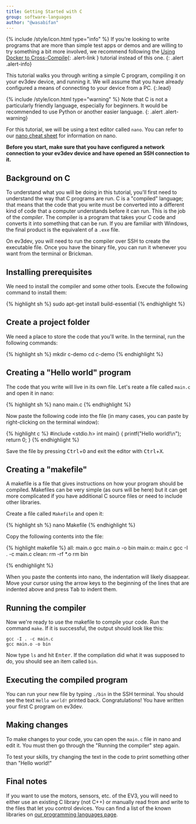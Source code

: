 ```yaml
---
title: Getting Started with C
group: software-languages
author: "@wasabifan"
---
```


{% include /style/icon.html type="info" %}
If you're looking to write programs that are more than simple test apps
or demos and are willing to try something a bit more involved, we
recommend following the
[Using Docker to Cross-Compile](/docs/tutorials/using-docker-to-cross-compile/){: .alert-link }
tutorial instead of this one.
{: .alert .alert-info}

This tutorial walks you through writing a simple C program, compiling it on
your ev3dev device, and running it. We will assume that you have already
configured a means of connecting to your device from a PC.
{:.lead}

{% include /style/icon.html type="warning" %}
Note that C is not a particularly friendly language, especially for beginners.
It would be recommended to use Python or another easier language.
{: .alert .alert-warning}

For this tutorial, we will be using a text editor called `nano`. You can refer
to our [nano cheat sheet](/docs/tutorials/nano-cheat-sheet) for information on
nano.

**Before you start, make sure that you have configured a network connection to
your ev3dev device and have opened an SSH connection to it.**

## Background on C

To understand what you will be doing in this tutorial, you'll first need to
understand the way that C programs are run. C is a "compiled" language; that
means that the code that you write must be converted into a different kind of
code that a computer understands before it can run. This is the job of the
_compiler_. The compiler is a program that takes your C code and converts it
into something that can be run. If you are familiar with Windows, the final
product is the equivalent of a `.exe` file.

On ev3dev, you will need to run the compiler over SSH to create the executable
file. Once you have the binary file, you can run it whenever you want from the
terminal or Brickman.

## Installing prerequisites
We need to install the compiler and some other tools. Execute the following
command to install them:

{% highlight sh %}
sudo apt-get install build-essential
{% endhighlight %}

## Create a project folder
We need a place to store the code that you'll write. In the terminal, run the
following commands:

{% highlight sh %}
mkdir c-demo
cd c-demo
{% endhighlight %}

## Creating a "Hello world" program
The code that you write will live in its own file. Let's reate a file called
`main.c` and open it in nano:

{% highlight sh %}
nano main.c
{% endhighlight %}

Now paste the following code into the file (in many cases, you can
paste by right-clicking on the terminal window):

{% highlight c %}
#include <stdio.h>
int main()
{
    printf("Hello world!\n");
    return 0;
}
{% endhighlight %}

Save the file by pressing <kbd>Ctrl</kbd>+<kbd>O</kbd> and exit the editor with
<kbd>Ctrl</kbd>+<kbd>X</kbd>.

## Creating a "makefile"
A makefile is a file that gives instructions on how your program should be
compiled. Makefiles can be very simple (as ours will be here) but it can get
more complicated if you have additional C source files or need to include other
libraries.

Create a file called `Makefile` and open it:

{% highlight sh %}
nano Makefile
{% endhighlight %}

Copy the following contents into the file:

{% highlight makefile %}
all: main.o
	gcc main.o -o bin
main.o: main.c
	gcc -I . -c main.c
clean:
	rm -rf *.o
	rm bin

{% endhighlight %}

When you paste the contents into nano, the indentation will likely disappear.
Move your cursor using the arrow keys to the beginning of the lines that are
indented above and press <kbd>Tab</kbd> to indent them.

## Running the compiler
Now we're ready to use the makefile to compile your code. Run the command
`make`. If it is successful, the output should look like this:

~~~
gcc -I . -c main.c
gcc main.o -o bin
~~~

Now type `ls` and hit <kbd>Enter</kbd>. If the compilation did what it was
supposed to do, you should see an item called `bin`.

## Executing the compiled program
You can run your new file by typing `./bin` in the SSH terminal. You should
see the text `Hello world!` printed back. Congratulations! You have written
your first C program on ev3dev.

## Making changes

To make changes to your code, you can open the `main.c` file in nano and edit
it. You must then go through the "Running the compiler" step again.

To test your skills, try changing the text in the code to print something
other than "Hello world!"

## Final notes
If you want to use the motors, sensors, etc. of the EV3, you will need to either
use an existing C library (not C++) or manually read from and write to the
files that let you control devices. You can find a list of the known libraries
on [our programming languages page](/docs/programming-languages/).